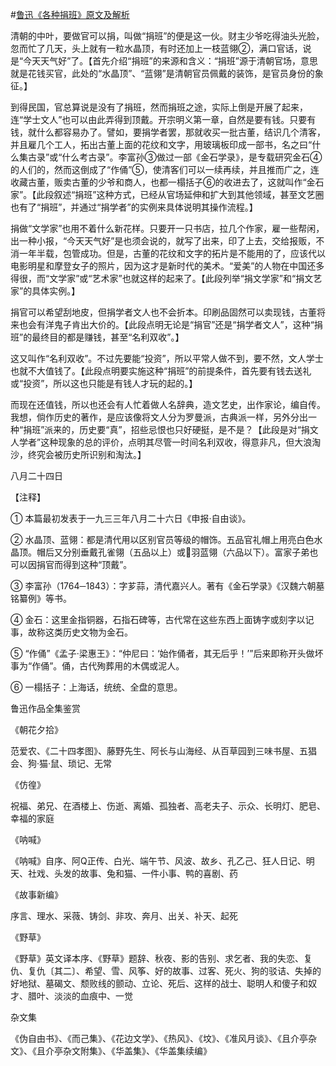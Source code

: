 #[鲁迅《各种捐班》原文及解析](https://www.vrrw.net/wx/8171.html)

清朝的中叶，要做官可以捐，叫做“捐班”的便是这一伙。财主少爷吃得油头光脸，忽而忙了几天，头上就有一粒水晶顶，有时还加上一枝蓝翎②，满口官话，说是“今天天气好”了。【首先介绍“捐班”的来源和含义：“捐班”源于清朝官场，意思就是花钱买官，此处的“水晶顶”、“蓝翎”是清朝官员佩戴的装饰，是官员身份的象征。】

到得民国，官总算说是没有了捐班，然而捐班之途，实际上倒是开展了起来，连“学士文人”也可以由此弄得到顶戴。开宗明义第一章，自然是要有钱。只要有钱，就什么都容易办了。譬如，要捐学者罢，那就收买一批古董，结识几个清客，并且雇几个工人，拓出古董上面的花纹和文字，用玻璃板印成一部书，名之曰“什么集古录”或“什么考古录”。李富孙③做过一部《金石学录》，是专载研究金石④的人们的，然而这倒成了“作俑”⑤，使清客们可以一续再续，并且推而广之，连收藏古董，贩卖古董的少爷和商人，也都一榻括子⑥的收进去了，这就叫作“金石家”。【此段叙述“捐班”这种方式，已经从官场延伸和扩大到其他领域，甚至文艺圈也有了“捐班”，并通过“捐学者”的实例来具体说明其操作流程。】



捐做“文学家”也用不着什么新花样。只要开一只书店，拉几个作家，雇一些帮闲，出一种小报，“今天天气好”是也须会说的，就写了出来，印了上去，交给报贩，不消一年半载，包管成功。但是，古董的花纹和文字的拓片是不能用的了，应该代以电影明星和摩登女子的照片，因为这才是新时代的美术。“爱美”的人物在中国还多得很，而“文学家”或“艺术家”也就这样的起来了。【此段列举“捐文学家”和“捐文艺家”的具体实例。】

捐官可以希望刮地皮，但捐学者文人也不会折本。印刷品固然可以卖现钱，古董将来也会有洋鬼子肯出大价的。【此段点明无论是“捐官”还是“捐学者文人”，这种“捐班”的最终目的都是赚钱，甚至“名利双收”。】

这又叫作“名利双收”。不过先要能“投资”，所以平常人做不到，要不然，文人学士也就不大值钱了。【此段点明要实施这种“捐班”的前提条件，首先要有钱去送礼或“投资”，所以这也只能是有钱人才玩的起的。】

而现在还值钱，所以也还会有人忙着做人名辞典，造文艺史，出作家论，编自传。我想，倘作历史的著作，是应该像将文人分为罗曼派，古典派一样，另外分出一种“捐班”派来的，历史要“真”，招些忌恨也只好硬挺，是不是？【此段是对“捐文人学者”这种现象的总的评价，点明其尽管一时间名利双收，得意非凡，但大浪淘沙，终究会被历史所识别和淘汰。】

八月二十四日





【注释】

① 本篇最初发表于一九三三年八月二十六日《申报·自由谈》。

② 水晶顶、蓝翎：都是清代用以区别官员等级的帽饰。五品官礼帽上用亮白色水晶顶。帽后又分别垂戴孔雀翎（五品以上）或羽蓝翎（六品以下）。富家子弟也可以因捐官而得到这种“顶戴”。

③ 李富孙（1764─1843）：字芗蒜，清代嘉兴人。著有《金石学录》《汉魏六朝墓铭纂例》等书。

④ 金石：这里金指铜器，石指石碑等，古代常在这些东西上面铸字或刻字以记事，故称这类历史文物为金石。

⑤ “作俑”《孟子·梁惠王》：“仲尼曰：‘始作俑者，其无后乎！’”后来即称开头做坏事为“作俑”。俑，古代殉葬用的木偶或泥人。

⑥ 一榻括子：上海话，统统、全盘的意思。

鲁迅作品全集鉴赏

《朝花夕拾》

范爱农、《二十四孝图》、藤野先生、阿长与山海经、从百草园到三味书屋、五猖会、狗·猫·鼠、琐记、无常

《仿徨》

祝福、弟兄、在酒楼上、伤逝、离婚、孤独者、高老夫子、示众、长明灯、肥皂、幸福的家庭

《呐喊》

《呐喊》自序、阿Q正传、白光、端午节、风波、故乡、孔乙己、狂人日记、明天、社戏、头发的故事、兔和猫、一件小事、鸭的喜剧、药

《故事新编》

序言、理水、采薇、铸剑、非攻、奔月、出关、补天、起死

《野草》

《野草》英文译本序、《野草》题辞、秋夜、影的告别、求乞者、我的失恋、复仇、复仇〔其二〕、希望、雪、风筝、好的故事、过客、死火、狗的驳诘、失掉的好地狱、墓碣文、颓败线的颤动、立论、死后、这样的战士、聪明人和傻子和奴才、腊叶、淡淡的血痕中、一觉

杂文集

《伪自由书》、《而己集》、《花边文学》、《热风》、《坟》、《准风月谈》、《且介亭杂文》、《且介亭杂文附集》、《华盖集》、《华盖集续编》


